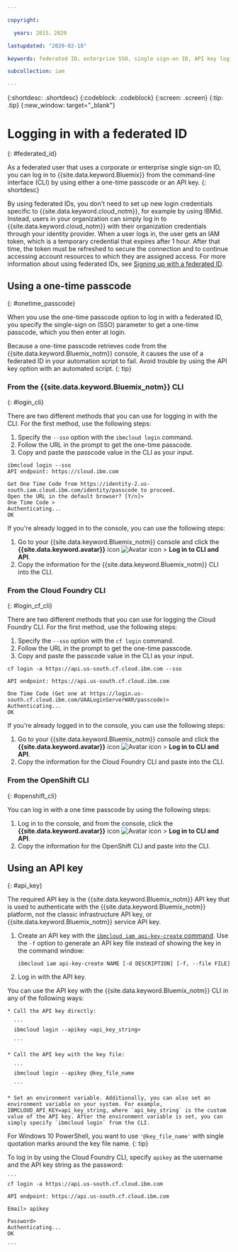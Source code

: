 ```yaml
---

copyright:

  years: 2015，2020

lastupdated: "2020-02-18"

keywords: federated ID, enterprise SSO, single sign-on ID, API key login, one-time passcode login, temporary credential

subcollection: iam

---
```


{:shortdesc: .shortdesc}
{:codeblock: .codeblock}
{:screen: .screen}
{:tip: .tip}
{:new_window: target="_blank"}

# Logging in with a federated ID
{: #federated_id}

As a federated user that uses a corporate or enterprise single sign-on ID, you can log in to {{site.data.keyword.Bluemix}} from the command-line interface (CLI) by using either a one-time passcode or an API key.
{: shortdesc}

By using federated IDs, you don't need to set up new login credentials specific to {{site.data.keyword.cloud_notm}}, for example by using IBMid. Instead, users in your organization can simply log in to {{site.data.keyword.cloud_notm}} with their organization credentials through your identity provider. When a user logs in, the user gets an IAM token, which is a temporary credential that expires after 1 hour. After that time, the token must be refreshed to secure the connection and to continue accessing account resources to which they are assigned access. For more information about using federated IDs, see [Signing up with a federated ID](/docs/account?topic=account-signup#signup-federated).


## Using a one-time passcode
{: #onetime_passcode}

When you use the one-time passcode option to log in with a federated ID, you specify the single-sign on (SSO) parameter to get a one-time passcode, which you then enter at login.

Because a one-time passcode retrieves code from the {{site.data.keyword.Bluemix_notm}} console, it causes the use of a federated ID in your automation script to fail. Avoid trouble by using the API key option with an automated script.
{: tip}

### From the {{site.data.keyword.Bluemix_notm}} CLI
{: #login_cli}

There are two different methods that you can use for logging in with the CLI. For the first method, use the following steps:

1. Specify the `--sso` option with the `ibmcloud login` command.
2. Follow the URL in the prompt to get the one-time passcode.
3. Copy and paste the passcode value in the CLI as your input.

  ```
  ibmcloud login --sso
  API endpoint: https://cloud.ibm.com

  Get One Time Code from https://identity-2.us-south.iam.cloud.ibm.com/identity/passcode to proceed.
  Open the URL in the default browser? [Y/n]>
  One Time Code >
  Authenticating...
  OK

  ```

If you're already logged in to the console, you can use the following steps:

1. Go to your {{site.data.keyword.Bluemix_notm}} console and click the **{{site.data.keyword.avatar}}** icon ![Avatar icon](../icons/i-avatar-icon.svg) > **Log in to CLI and API**. 
2. Copy the information for the {{site.data.keyword.Bluemix_notm}} CLI into the CLI. 

### From the Cloud Foundry CLI
{: #login_cf_cli}

There are two different methods that you can use for logging the Cloud Foundry CLI. For the first method, use the following steps:

1. Specify the `--sso` option with the `cf login` command.
2. Follow the URL in the prompt to get the one-time passcode.
3. Copy and paste the passcode value in the CLI as your input.

  ```
  cf login -a https://api.us-south.cf.cloud.ibm.com --sso

  API endpoint: https://api.us-south.cf.cloud.ibm.com

  One Time Code (Get one at https://login.us-south.cf.cloud.ibm.com/UAALoginServerWAR/passcode)>
  Authenticating...
  OK

  ```

If you're already logged in to the console, you can use the following steps:

1. Go to your {{site.data.keyword.Bluemix_notm}} console and click the **{{site.data.keyword.avatar}}** icon ![Avatar icon](../icons/i-avatar-icon.svg) > **Log in to CLI and API**. 
2. Copy the information for the Cloud Foundry CLI and paste into the CLI. 

### From the OpenShift CLI
{: #openshift_cli}

You can log in with a one time passcode by using the following steps:

1. Log in to the console, and from the console, click the **{{site.data.keyword.avatar}}** icon ![Avatar icon](../icons/i-avatar-icon.svg) > **Log in to CLI and API**. 
2. Copy the information for the OpenShift CLI and paste into the CLI.

## Using an API key
{: #api_key}

The required API key is the {{site.data.keyword.Bluemix_notm}} API key that is used to authenticate with the {{site.data.keyword.Bluemix_notm}} platform, not the classic infrastructure API key, or {{site.data.keyword.Bluemix_notm}} service API key.

1. Create an API key with the [`ibmcloud iam api-key-create` command](/docs/cli/reference/ibmcloud?topic=cloud-cli-ibmcloud_commands_iam#ibmcloud_iam_api_key_create). Use the `-f` option to generate an API key file instead of showing the key in the command window:

   ```
   ibmcloud iam api-key-create NAME [-d DESCRIPTION] [-f, --file FILE]

   ```

2. Log in with the API key.

  You can use the API key with the {{site.data.keyword.Bluemix_notm}} CLI in any of the following ways:

    * Call the API key directly:

      ```
      ibmcloud login --apikey <api_key_string>

      ```

    * Call the API key with the key file:

      ```
      ibmcloud login --apikey @key_file_name

      ```

    * Set an environment variable. Additionally, you can also set an environment variable on your system. For example, IBMCLOUD_API_KEY=api_key_string, where `api_key_string` is the custom value of the API key. After the environment variable is set, you can simply specify `ibmcloud login` from the CLI.

   For Windows 10 PowerShell, you want to use `'@key_file_name'` with single quotation marks around the key file name.
   {: tip}

  To log in by using the Cloud Foundry CLI, specify `apikey` as the username and the API key string as the password:

    ```
    cf login -a https://api.us-south.cf.cloud.ibm.com

    API endpoint: https://api.us-south.cf.cloud.ibm.com

    Email> apikey

    Password>
    Authenticating...
    OK

    ```
